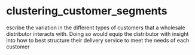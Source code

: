 # clustering_customer_segments
escribe the variation in the different types of customers that a wholesale distributor interacts with. Doing so would equip the distributor with insight into how to best structure their delivery service to meet the needs of each customer
